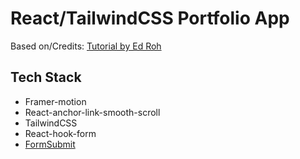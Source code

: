 # React/TailwindCSS Portfolio App

Based on/Credits: [Tutorial by Ed Roh](https://www.youtube.com/watch?v=JSJ8ftr92Vw)

## Tech Stack

- Framer-motion
- React-anchor-link-smooth-scroll
- TailwindCSS
- React-hook-form
- [FormSubmit](https://formsubmit.co/)
